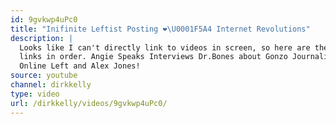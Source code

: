 ```yaml
---
id: 9gvkwp4uPc0
title: "Inifinite Leftist Posting ❤️\U0001F5A4 Internet Revolutions"
description: |
  Looks like I can't directly link to videos in screen, so here are the
  links in order. Angie Speaks Interviews Dr.Bones about Gonzo Journalism, The
  Online Left and Alex Jones!
source: youtube
channel: dirkkelly
type: video
url: /dirkkelly/videos/9gvkwp4uPc0/
---
```

